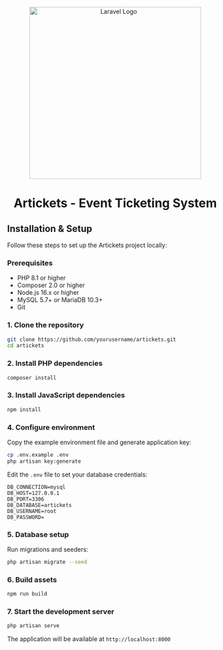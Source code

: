<p align="center"><a href="https://laravel.com" target="_blank"><img src="https://raw.githubusercontent.com/laravel/art/master/logo-lockup/5%20SVG/2%20CMYK/1%20Full%20Color/laravel-logolockup-cmyk-red.svg" width="400" alt="Laravel Logo"></a></p>

<p align="center">
<h1 align="center">Artickets - Event Ticketing System</h1>
</p>

## Installation & Setup

Follow these steps to set up the Artickets project locally:

### Prerequisites
- PHP 8.1 or higher
- Composer 2.0 or higher
- Node.js 16.x or higher
- MySQL 5.7+ or MariaDB 10.3+
- Git

### 1. Clone the repository
```bash
git clone https://github.com/yourusername/artickets.git
cd artickets
```

### 2. Install PHP dependencies
```bash
composer install
```

### 3. Install JavaScript dependencies
```bash
npm install
```

### 4. Configure environment
Copy the example environment file and generate application key:
```bash
cp .env.example .env
php artisan key:generate
```

Edit the `.env` file to set your database credentials:
```env
DB_CONNECTION=mysql
DB_HOST=127.0.0.1
DB_PORT=3306
DB_DATABASE=artickets
DB_USERNAME=root
DB_PASSWORD=
```

### 5. Database setup
Run migrations and seeders:
```bash
php artisan migrate --seed
```

### 6. Build assets
```bash
npm run build
```

### 7. Start the development server
```bash
php artisan serve
```

The application will be available at `http://localhost:8000`

